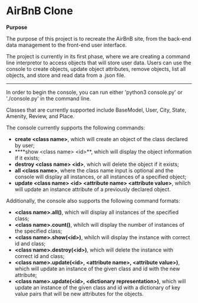 # AirBnB Clone

**Purpose**

The purpose of this project is to recreate the AirBnB site, from the back-end data management to the front-end user interface. 

The project is currently in its first phase, where we are creating a command line interpretor to access objects that will store user data. Users can use the console to create objects, update object attributes, remove objects, list all objects, and store and read data from a .json file.

----------------------------------------
In order to begin the console, you can run either 'python3 console.py' or './console.py' in the command line.

Classes that are currently supported include BaseModel, User, City, State, Amenity, Review, and Place.

The console currently supports the following commands:
- **create \<class name>**, which will create an object of the class declared by user;
- ****show \<class name> \<id>**, which will display the object information if it exists;
- **destroy \<class name> \<id>**, which will delete the object if it exists;
- **all \<class name>**, where the class name input is optional and the console will display all instances, or all instances of a specified object;
- **update \<class name> \<id> \<attribute name> \<attribute value>**, whilch will update an instance attribute of a previously declared object.

Additionally, the console also supports the following command formats:
- **\<class name>.all()**, which will display all instances of the specified class;
- **\<class name>.count()**, whilch will display the number of instances of the specified class;
- **\<class name>.show(\<id>)**, whilch will display the instance with correct id and class;
- **\<class name>.destroy(\<id>)**, which will delete the instance with correct id and class;
- **\<class name>.update(\<id>, \<attribute name>, \<attribute value>)**, which will update an instance of the given class and id with the new attribute;
- **\<class name>.update(\<id>, \<dictionary representation>)**, which will update an instance of the given class and id with a dictionary of key value pairs that will be new attributes for the objects. 